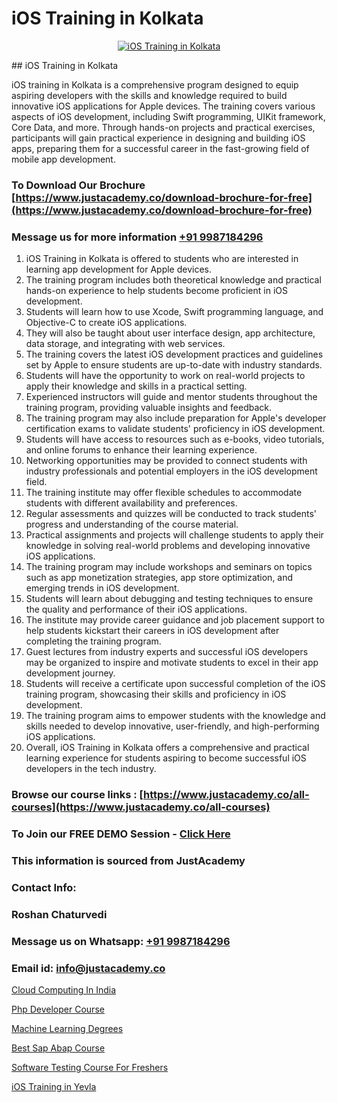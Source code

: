 # iOS Training in Kolkata

<p align="center">
  <a href="https://justacademy.co/course-detail/ios-training">
    <img src="https://justacademy.co/storage2/course_image/1676636008_course_image.webp" alt="iOS Training in Kolkata">
  </a>
</p>
## iOS Training in Kolkata

iOS training in Kolkata is a comprehensive program designed to equip aspiring developers with the skills and knowledge required to build innovative iOS applications for Apple devices. The training covers various aspects of iOS development, including Swift programming, UIKit framework, Core Data, and more. Through hands-on projects and practical exercises, participants will gain practical experience in designing and building iOS apps, preparing them for a successful career in the fast-growing field of mobile app development.
### To Download Our Brochure [https://www.justacademy.co/download-brochure-for-free](https://www.justacademy.co/download-brochure-for-free)
### Message us for more information [+91 9987184296](https://api.whatsapp.com/send?phone=919987184296)
1) iOS Training in Kolkata is offered to students who are interested in learning app development for Apple devices.
2) The training program includes both theoretical knowledge and practical hands-on experience to help students become proficient in iOS development.
3) Students will learn how to use Xcode, Swift programming language, and Objective-C to create iOS applications.
4) They will also be taught about user interface design, app architecture, data storage, and integrating with web services.
5) The training covers the latest iOS development practices and guidelines set by Apple to ensure students are up-to-date with industry standards.
6) Students will have the opportunity to work on real-world projects to apply their knowledge and skills in a practical setting.
7) Experienced instructors will guide and mentor students throughout the training program, providing valuable insights and feedback.
8) The training program may also include preparation for Apple's developer certification exams to validate students' proficiency in iOS development.
9) Students will have access to resources such as e-books, video tutorials, and online forums to enhance their learning experience.
10) Networking opportunities may be provided to connect students with industry professionals and potential employers in the iOS development field.
11) The training institute may offer flexible schedules to accommodate students with different availability and preferences.
12) Regular assessments and quizzes will be conducted to track students' progress and understanding of the course material.
13) Practical assignments and projects will challenge students to apply their knowledge in solving real-world problems and developing innovative iOS applications.
14) The training program may include workshops and seminars on topics such as app monetization strategies, app store optimization, and emerging trends in iOS development.
15) Students will learn about debugging and testing techniques to ensure the quality and performance of their iOS applications.
16) The institute may provide career guidance and job placement support to help students kickstart their careers in iOS development after completing the training program.
17) Guest lectures from industry experts and successful iOS developers may be organized to inspire and motivate students to excel in their app development journey.
18) Students will receive a certificate upon successful completion of the iOS training program, showcasing their skills and proficiency in iOS development.
19) The training program aims to empower students with the knowledge and skills needed to develop innovative, user-friendly, and high-performing iOS applications.
20) Overall, iOS Training in Kolkata offers a comprehensive and practical learning experience for students aspiring to become successful iOS developers in the tech industry.

### Browse our course links : [https://www.justacademy.co/all-courses](https://www.justacademy.co/all-courses) 
### To Join our FREE DEMO Session - [Click Here](https://www.justacademy.co/register-for-course-demo)


### This information is sourced from JustAcademy
### Contact Info:
### Roshan Chaturvedi
### Message us on Whatsapp: [+91 9987184296](https://api.whatsapp.com/send?phone=919987184296)
### Email id: [info@justacademy.co](mailto:info@justacademy.co)
                
[Cloud Computing In India](https://www.linkedin.com/pulse/cloud-computing-india-justacademy-belfast-oaine?trackingId=8R%2FtGDRgS7cC7iLAD33qrw%3D%3D&lipi=urn%3Ali%3Apage%3Ad_flagship3_company_admin%3BZ5ESut9VQxyQx%2BjF%2F1FLaA%3D%3D)

[Php Developer Course](https://www.linkedin.com/pulse/php-developer-course-justacademy-berlin-uwede?trackingId=qT42dvzXYljkmay%2Fk7SDDQ%3D%3D&lipi=urn%3Ali%3Apage%3Ad_flagship3_company_admin%3BWtIq9U3gRByMpXlbn9mh%2Bw%3D%3D)

[Machine Learning Degrees](https://medium.com/@kumarishimmi99/machine-learning-degrees-644fd09e4dcf)

[Best Sap Abap Course](https://medium.com/@abhidnya.1068/best-sap-abap-course-01bdee2c3e03)

[Software Testing Course For Freshers](https://justacademyin.github.io/justacademy/software-testing-course-for-freshers)

[iOS Training in Yevla](https://justacademyin.github.io/justacademy/ios-training-in-yevla)

